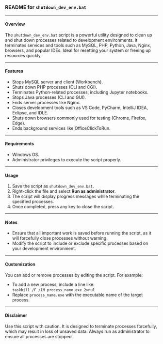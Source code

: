 ### README for `shutdown_dev_env.bat`

---

#### **Overview**  
The `shutdown_dev_env.bat` script is a powerful utility designed to clean up and shut down processes related to development environments. It terminates services and tools such as MySQL, PHP, Python, Java, Nginx, browsers, and popular IDEs. Ideal for resetting your system or freeing up resources quickly.

---

#### **Features**
- Stops MySQL server and client (Workbench).
- Shuts down PHP processes (CLI and CGI).
- Terminates Python-related processes, including Jupyter notebooks.
- Stops Java processes (CLI and GUI).
- Ends server processes like Nginx.
- Closes development tools such as VS Code, PyCharm, IntelliJ IDEA, Eclipse, and IDLE.
- Shuts down browsers commonly used for testing (Chrome, Firefox, Edge).
- Ends background services like OfficeClickToRun.

---

#### **Requirements**
- Windows OS.
- Administrator privileges to execute the script properly.

---

#### **Usage**
1. Save the script as `shutdown_dev_env.bat`.
2. Right-click the file and select **Run as administrator**.
3. The script will display progress messages while terminating the specified processes.
4. Once completed, press any key to close the script.

---

#### **Notes**
- Ensure that all important work is saved before running the script, as it will forcefully close processes without warning.
- Modify the script to include or exclude specific processes based on your development environment.

---

#### **Customization**
You can add or remove processes by editing the script. For example:
- To add a new process, include a line like:  
  `taskkill /F /IM process_name.exe 2>nul`
- Replace `process_name.exe` with the executable name of the target process.

---

#### **Disclaimer**
Use this script with caution. It is designed to terminate processes forcefully, which may result in loss of unsaved data. Always run as administrator to ensure all processes are stopped.
